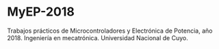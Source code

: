 # MyEP-2018
Trabajos prácticos de Microcontroladores y Electrónica de Potencia, año 2018. Ingeniería en mecatrónica. Universidad Nacional de Cuyo.
